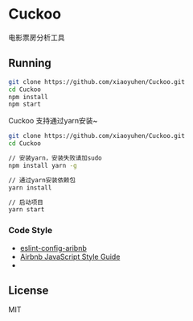 # Cuckoo

电影票房分析工具

## Running

``` bash
git clone https://github.com/xiaoyuhen/Cuckoo.git
cd Cuckoo
npm install
npm start
```

Cuckoo 支持通过yarn安装~

``` bash
git clone https://github.com/xiaoyuhen/Cuckoo.git
cd Cuckoo

// 安装yarn，安装失败请加sudo
npm install yarn -g

// 通过yarn安装依赖包
yarn install

// 启动项目
yarn start

```
### Code Style

* [eslint-config-aribnb](https://github.com/airbnb/javascript/tree/master/packages/eslint-config-airbnb)
* [Airbnb JavaScript Style Guide](https://github.com/airbnb/javascript)
* 
## License

MIT

